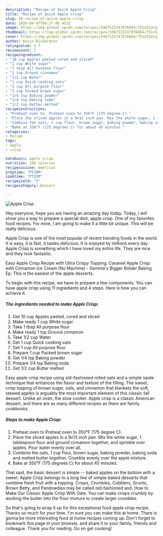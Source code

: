```yaml
---
description: "Recipe of Quick Apple Crisp"
title: "Recipe of Quick Apple Crisp"
slug: 58-recipe-of-quick-apple-crisp
date: 2020-04-07T04:27:06.453Z
image: https://img-global.cpcdn.com/recipes/5967515747876864/751x532cq70/apple-crisp-recipe-main-photo.jpg
thumbnail: https://img-global.cpcdn.com/recipes/5967515747876864/751x532cq70/apple-crisp-recipe-main-photo.jpg
cover: https://img-global.cpcdn.com/recipes/5967515747876864/751x532cq70/apple-crisp-recipe-main-photo.jpg
author: Kevin Richardson
ratingvalue: 4.7
reviewcount: 7
recipeingredient:
- "10 cup Apples peeled cored and sliced"
- "1 cup White sugar"
- "1 tbsp All purpose flour"
- "1 tsp Ground cinnamon"
- "1/2 cup Water"
- "1 cup Quick cooking oats"
- "1 cup All purpose flour"
- "1 cup Packed brown sugar"
- "1/4 tsp Baking powder"
- "1/4 tsp Baking soda"
- "1/2 cup Butter melted"
recipeinstructions:
- "Preheat oven to  Preheat oven to 350°F (175 degree C)."
- "Place the sliced apples in a 9x13 inch pan. Mix the white sugar, 1 tablespoon flour and ground cinnamon together, and sprinkle over apples. Pour water evenly over all."
- "Combine the oats, 1 cup flour, brown sugar, baking powder, baking soda and melted butter together. Crumble evenly over the apple mixture."
- "Bake at 350°F (175 degrees C) for about 45 minutes."
categories:
- Recipe
tags:
- apple
- crisp

katakunci: apple crisp 
nutrition: 168 calories
recipecuisine: American
preptime: "PT30M"
cooktime: "PT33M"
recipeyield: "3"
recipecategory: Dessert

---
```



![Apple Crisp](https://img-global.cpcdn.com/recipes/5967515747876864/751x532cq70/apple-crisp-recipe-main-photo.jpg)

Hey everyone, hope you are having an amazing day today. Today, I will show you a way to prepare a special dish, apple crisp. One of my favorites food recipes. For mine, I am going to make it a little bit unique. This will be really delicious.

Apple Crisp is one of the most popular of recent trending foods in the world. It is easy, it is fast, it tastes delicious. It is enjoyed by millions every day. Apple Crisp is something which I have loved my entire life. They are nice and they look fantastic.

Easy Apple Crisp Recipe with Ultra Crispy Topping. Caramel Apple Crisp with Cinnamon Ice Cream (No Machine) - Gemma&#39;s Bigger Bolder Baking Ep. This is the easiest of the apple desserts.


To begin with this recipe, we have to prepare a few components. You can have apple crisp using 11 ingredients and 4 steps. Here is how you can achieve it.

##### The ingredients needed to make Apple Crisp:

1. Get 10 cup Apples peeled, cored and sliced
1. Make ready 1 cup White sugar
1. Take 1 tbsp All purpose flour
1. Make ready 1 tsp Ground cinnamon
1. Take 1/2 cup Water
1. Get 1 cup Quick cooking oats
1. Get 1 cup All purpose flour
1. Prepare 1 cup Packed brown sugar
1. Get 1/4 tsp Baking powder
1. Prepare 1/4 tsp Baking soda
1. Get 1/2 cup Butter melted


Easy apple crisp recipe using old-fashioned rolled oats and a simple saute technique that enhances the flavor and texture of the filling. The sweet, crisp topping of brown sugar, oats, and cinnamon that blankets the soft, stewed apples is arguably the most important element of this classic fall dessert. Unlike an oven, the slow cooker. Apple crisp is a classic American dessert, and there are as many different recipes as there are family cookbooks. 

##### Steps to make Apple Crisp:

1. Preheat oven to  Preheat oven to 350°F (175 degree C).
1. Place the sliced apples in a 9x13 inch pan. Mix the white sugar, 1 tablespoon flour and ground cinnamon together, and sprinkle over apples. Pour water evenly over all.
1. Combine the oats, 1 cup flour, brown sugar, baking powder, baking soda and melted butter together. Crumble evenly over the apple mixture.
1. Bake at 350°F (175 degrees C) for about 45 minutes.


That said, the basic dessert is simple -- baked apples on the bottom with a sweet. Apple Crisp belongs to a long line of simple baked desserts that combine fresh fruit with a topping. Crisps, Crumbles, Cobblers, Grunts, Brown Betty, and Pandowdies may be called old-fashioned and. How to Make Our Classic Apple Crisp With Oats. You can make crisps crumbly by working the butter into the flour mixture to create larger crumbles. 

So that's going to wrap it up for this exceptional food apple crisp recipe. Thanks so much for your time. I'm sure you can make this at home. There is gonna be more interesting food at home recipes coming up. Don't forget to bookmark this page in your browser, and share it to your family, friends and colleague. Thank you for reading. Go on get cooking!
